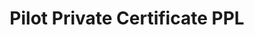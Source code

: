 ---
title: Pilot Private Certificate PPL

description: Pilot Private Certificate PPL

# Your journey to becoming a confident, certified pilot starts here — with top-tier training, experienced instructors, and a supportive aviation community based in Lanett, Alabama.

main:
  id: 1
  content: |
    Blue Skies Above is the premier flight school in East Alabama and West Georgia, offering efficient, fun, and personalized flight training. Whether you're flying for a hobby or a career, our team will help you take off with confidence.
  imgCard: "src/assets/images/blue-skies-commercial-pilot-over-1000-hours.webp"
  imgMain: "src/assets/images/blue-skies-commercial-pilot-over-1000-hours.webp"
  imgAlt: Student pilot flying over Lanett in a Cessna 172

tabs:
  - id: "tabs-with-card-item-1"
    dataTab: "#tabs-with-card-1"
    title: "Private Pilot Certificate PPL"
  - id: "tabs-with-card-item-2"
    dataTab: "#tabs-with-card-2"
    title: "Specifications"
  - id: "tabs-with-card-item-3"
    dataTab: "#tabs-with-card-3"
    title: "Blueprints"

longDescription:
  title: Start Your Flight Training Journey
  subTitle: | 
    From discovery flight to checkride, we guide you every step of the way.
  btnTitle: Schedule a Discovery Flight
  btnURL: /discovery-flight
descriptionList:
  - title: Learn at Your Own Pace
    subTitle: Flexible scheduling to match your lifestyle and goals.
  - title: Fun, Friendly Environment
    subTitle: Experience personalized instruction in a welcoming community.
  - title: Efficient Training
    subTitle: Our location at a quiet airport means less waiting and more flying.
specificationsLeft:
  - title: Fleet
    subTitle: Cessna 172s, Cherokee 140 — dependable training aircraft.
  - title: Programs Offered
    subTitle: PPL, CPL, IFR, CFI, CFII, MEI, Spin Endorsement
  - title: Location Advantage
    subTitle: Fly out of Lanett Regional (7A3) with minimal air traffic.
  - title: Pricing & Financing
    subTitle: Affordable packages and financing options available.
tableData:
  - feature: ["Discovery Flight", "Value"]
    description:
      - ["Introductory lesson"]
      - ["You fly with a certified instructor"]
  - feature: ["Flight Hours"]
    description:
      - ["40-hour FAA minimum"]
      - ["Typically completed in 13 weeks"]
  - feature: ["Ground School"]
    description:
      - ["30 hours included"]
      - ["Covers theory, weather, regulations"]
  - feature: ["Equipment Provided"]
    description:
      - ["Includes ground school kit"]
      - ["Aircraft and instruction"]
blueprints:
  first: "src/assets/images/blue-skies-cessna-n7102w.webp"
  second: "src/assets/images/blue-skies-cessna-n7102w.webp"
---
